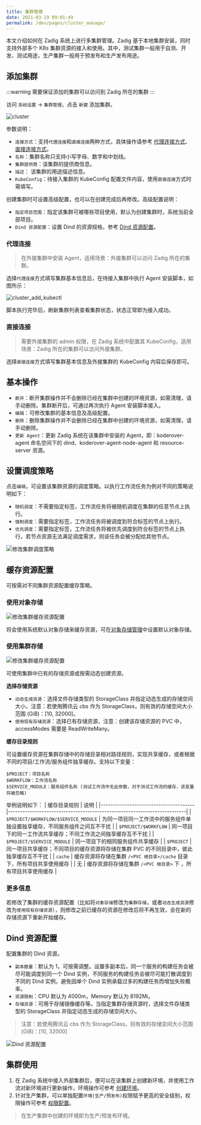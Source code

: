 ```yaml
---
title: 集群管理
date: 2021-03-19 09:01:49
permalink: /dev/pages/cluster_manage/
---
```


本文介绍如何在 Zadig 系统上进行多集群管理。Zadig 基于本地集群安装，同时支持外部多个 K8s 集群资源的接入和使用。其中，测试集群一般用于自测、开发、测试用途，生产集群一般用于预发布和生产发布用途。

## 添加集群

:::warning
需要保证添加的集群可以访问到 Zadig 所在的集群
:::

访问 `系统设置` -> `集群管理`，点击 `新建` 添加集群。

![cluster](./_images/cluster_add.png)

参数说明：

- `连接方式`：支持`代理连接`和`直接连接`两种方式，具体操作请参考 [代理连接方式](#代理连接)、[直接连接方式](#直接连接)。
- `名称`：集群名称只支持小写字母、数字和中划线。
- `集群提供商`：该集群的提供商信息。
- `描述`： 该集群的用途描述信息。
- `KubeConfig`：待接入集群的 KubeConfig 配置文件内容，使用`直接连接`方式时需填写。

创建集群时可设置高级配置，也可以在创建完成后再修改。高级配置说明：
- `指定项目范围`：指定该集群可被哪些项目使用，默认为创建集群时，系统当前全部项目。
- `Dind 资源配置`：设置 Dind 的资源规格，参考 [Dind 资源配置](/dev/pages/cluster_manage/#dind-资源配置)。

### 代理连接
> 在外接集群中安装 Agent，适用场景：外接集群可以访问 Zadig 所在的集群。

选择`代理连接`方式填写集群基本信息后，在待接入集群中执行 Agent 安装脚本，如图所示：

![cluster_add_kubectl](./_images/cluster_add_kubectl.png)

脚本执行完毕后，刷新集群列表查看集群状态，状态正常即为接入成功。

### 直接连接
> 需要外接集群的 admin 权限，在 Zadig 系统中配置其 KubeConfig，适用场景：Zadig 所在的集群可以访问外接集群。

选择`直接连接`方式填写集群基本信息及外接集群的 KubeConfig 内容后保存即可。

## 基本操作
- `断开`：断开集群操作并不会删除已经在集群中创建的环境资源，如需清理，请手动删除。集群断开后，可通过再次执行 Agent 安装脚本接入。
- `编辑`：可修改集群的基本信息及高级配置。
- `删除`：删除集群操作并不会删除已经在集群中创建的环境资源，如需清理，请手动删除。
- `更新 Agent`：更新 Zadig 系统在该集群中安装的 Agent，即：koderover-agent 命名空间下的 dind、koderover-agent-node-agent 和 resource-server 资源。

## 设置调度策略
点击`编辑`，可设置该集群资源的调度策略。以执行工作流任务为例对不同的策略说明如下：

- `随机调度`：不需要指定标签，工作流任务将被随机调度在集群的任意节点上执行。
- `强制调度`：需要指定标签，工作流任务将被调度到符合标签的节点上执行。
- `优先调度`：需要指定标签，工作流任务将被优先调度到符合标签的节点上执行，若节点资源无法满足调度需求，则该任务会被分配给其他节点。

![修改集群调度策略](./_images/cluster_update.png)

## 缓存资源配置

可按需对不同集群资源配置缓存策略。

### 使用对象存储

![修改集群缓存资源配置](./_images/cluster_update_1.png)

将会使用系统默认对象存储来缓存资源，可在[对象存储管理](/dev/settings/object-storage/)中设置默认对象存储。

### 使用集群存储

![修改集群缓存资源配置](./_images/cluster_update_2.png)

可使用集群中已有的存储资源或按需动态创建资源。

**选择存储资源**

- `动态生成资源`：选择文件存储类型的 StorageClass 并指定动态生成的存储空间大小，注意：若使用腾讯云 cbs 作为 StorageClass，则有效的存储空间大小范围 (GiB)：[10, 32000]。
- `使用现有存储资源`：选择已有存储资源，注意：创建该存储资源的 PVC 中，accessModes 需要是 ReadWriteMany。

**缓存目录规则**

可设置缓存资源在集群存储中的存储目录相对路径规则，实现共享缓存，或者根据不同的项目/工作流/服务组件独享缓存。支持以下变量：

    $PROJECT：项目名称
    $WORKFLOW：工作流名称
    $SERVICE_MODULE：服务组件名称 (测试工作流中无此参数，对于测试工作流的缓存，该变量将被忽略)

举例说明如下：
| 缓存目录规则 | 说明 |
|---------------------------------------|--------------------------------------------------------------------------|
| `$PROJECT/$WORKFLOW/$SERVICE_MODULE`  | 为同一项目同一工作流中的服务组件单独设置独享缓存，不同服务组件之间互不干扰            |
| `$PROJECT/$WORKFLOW`                  | 同一项目下的同一工作流共享缓存；不同工作流之间独享缓存互不干扰                      |
| `$PROJECT/$SERVICE_MODULE`            | 同一项目下的相同服务组件共享缓存                                               |
| `$PROJECT`                            | 同一项目共享缓存；不同项目的缓存资源将存储在集群 PVC 的不同目录中，彼此独享缓存互不干扰 |
| `cache`                               | 缓存资源将存储在集群 `/<PVC 根目录>/cache` 目录下，所有项目共享使用缓存            |
|  无                                   | 缓存资源将存储在集群 `/<PVC 根目录>` 下 ，所有项目共享使用缓存                     |

### 更多信息

若修改了集群的缓存资源配置（比如将`对象存储`修改为`集群存储`，或者`动态生成资源`修改为`使用现有存储资源`），则修改之前已缓存的资源在修改后将不再生效，会在新的存储资源下重新开始缓存。

## Dind 资源配置
配置集群的 Dind 资源。
- `副本数量`：默认为 1，可按需调整。设置多副本后，同一个服务的构建任务会被尽可能调度到同一个 Dind 实例，不同服务的构建任务会被尽可能打散调度到不同的 Dind 实例，避免因单个 Dind 实例承载过多的构建任务而增加失败概率。
- `资源限制`：CPU 默认为 4000m，Memory 默认为 8192Mi。
- `存储资源`：可用于存储镜像缓存等。当指定集群存储资源时，选择文件存储类型的 StorageClass 并指定动态生成的存储空间大小。

> 注意：若使用腾讯云 cbs 作为 StorageClass，则有效的存储空间大小范围 (GiB)：[10, 32000]

![Dind 资源配置](./_images/cluster_update_3.png)

## 集群使用

1. 在 Zadig 系统中接入外部集群后，便可以在该集群上创建新环境，并使用工作流对新环境进行更新操作，环境操作可参考 [创建环境](/dev/project/env/k8s/#创建环境)。
2. 针对生产集群，可以单独配置`环境(生产/预发布)`权限赋予更高的安全级别，权限操作可参考 [权限配置](/dev/project/config/#权限配置)。

> 在生产集群中创建的环境即为生产/预发布环境。
